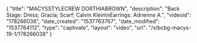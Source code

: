 {
    "title": "MACYSSTYLECREW  DORTHIABROWN",
    "description": "Back Stage: Dress; Gracia; Scarf; Calvin Klein\nEarrings: Adrienne A.",
    "videoid": "178266038",
    "date_created": "1537763767",
    "date_modified": "1537764112",
    "type": "captivate",
    "layout": "video",
    "url": "\/v\/bcbg-macys-19-1\/178266038"
}